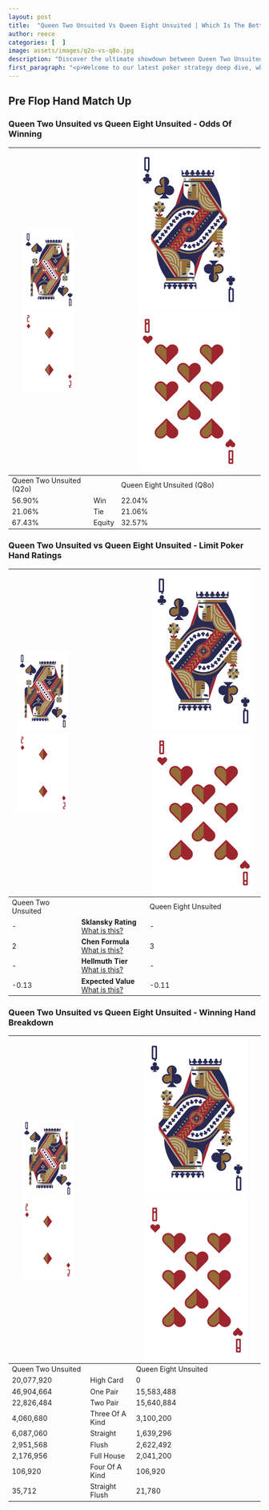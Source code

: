 ```yaml
---
layout: post
title:  "Queen Two Unsuited Vs Queen Eight Unsuited | Which Is The Better Hand In Poker? A Complete Guide"
author: reece
categories: [  ]
image: assets/images/q2o-vs-q8o.jpg
description: "Discover the ultimate showdown between Queen Two Unsuited and Queen Eight Unsuited in poker! Uncover the odds, strategies, and scenarios where one hand triumphs over the other. Get ready to up your poker game with this thrilling analysis."
first_paragraph: "<p>Welcome to our latest poker strategy deep dive, where we're pitting two distinct hands against each other in a high-stakes showdown: Queen Two Unsuited vs Queen Eight Unsuited.</p><p>In the dynamic world of poker, every decision counts, and knowing which hand holds the upper hand is key to your success at the table.</p><p>In this article, we'll dissect these two hands, explore the scenarios where one dominates the other, and equip you with the knowledge to make strategic choices that can tip the odds in your favor.</p><p>Get ready to unravel the intriguing dynamics of these poker hands and elevate your game to new heights.</p>"
---
```




[comment]: # (sp0)

## Pre Flop Hand Match Up

<div class="table hand-ratings" markdown="1"> 



### Queen Two Unsuited vs Queen Eight Unsuited - Odds Of Winning


    
| ![image info](assets/images/hand1/Q.png) ![image info](assets/images/hand1/2o.png) |  | ![image info](assets/images/hand2/Q.png) ![image info](assets/images/hand2/8o.png) |
| -------- | -------- | -------- |
| Queen Two Unsuited (Q2o) |  | Queen Eight Unsuited (Q8o) |
| 56.90% | Win | 22.04% |
| 21.06% | Tie | 21.06% |
| 67.43% | Equity | 32.57% |




[comment]: # (sp1)



### Queen Two Unsuited vs Queen Eight Unsuited - Limit Poker Hand Ratings


    
| ![image info](assets/images/hand1/Q.png) ![image info](assets/images/hand1/2o.png) |  | ![image info](assets/images/hand2/Q.png) ![image info](assets/images/hand2/8o.png) |
| -------- | -------- | -------- |
| Queen Two Unsuited |  | Queen Eight Unsuited |
| - | **Sklansky Rating** [What is this?](/sklansky-rating-explained) | - |
| 2 | **Chen Formula** [What is this?](/chen-formula-explained) | 3 |
| - | **Hellmuth Tier** [What is this?](/Hellmuth-tier-explained) | - |
| -0.13 | **Expected Value** [What is this?](/expected-value-explained) | -0.11 |




[comment]: # (sp2)



### Queen Two Unsuited vs Queen Eight Unsuited - Winning Hand Breakdown


    
| ![image info](assets/images/hand1/Q.png) ![image info](assets/images/hand1/2o.png) |  | ![image info](assets/images/hand2/Q.png) ![image info](assets/images/hand2/8o.png) |
| -------- | -------- | -------- |
| Queen Two Unsuited |  | Queen Eight Unsuited |
| 20,077,920 | High Card | 0 |
| 46,904,664 | One Pair | 15,583,488 |
| 22,826,484 | Two Pair | 15,640,884 |
| 4,060,680 | Three Of A Kind | 3,100,200 |
| 6,087,060 | Straight | 1,639,296 |
| 2,951,568 | Flush | 2,622,492 |
| 2,176,956 | Full House | 2,041,200 |
| 106,920 | Four Of A Kind | 106,920 |
| 35,712 | Straight Flush | 21,780 |




[comment]: # (sp3)



</div>

[comment]: # (sp4)



[comment]: # (sp5)

